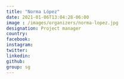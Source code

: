```yaml
---
title: "Norma López"
date: 2021-01-06T13:04:28-06:00
image : /images/organizers/norma-lopez.jpg
designation: Project manager
country: 
facebook: 
instagram: 
twitter: 
linkedin: 
github: 
group: sg
---
```



